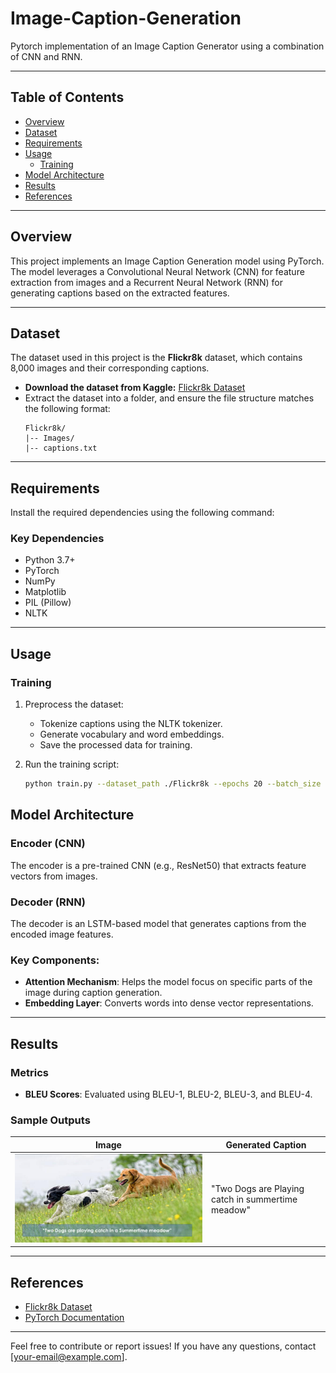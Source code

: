 # Image-Caption-Generation

Pytorch implementation of an Image Caption Generator using a combination of CNN and RNN.

---

## Table of Contents
- [Overview](#overview)
- [Dataset](#dataset)
- [Requirements](#requirements)
- [Usage](#usage)
  - [Training](#training)
- [Model Architecture](#model-architecture)
- [Results](#results)
- [References](#references)

---

## Overview
This project implements an Image Caption Generation model using PyTorch. The model leverages a Convolutional Neural Network (CNN) for feature extraction from images and a Recurrent Neural Network (RNN) for generating captions based on the extracted features.

---

## Dataset
The dataset used in this project is the **Flickr8k** dataset, which contains 8,000 images and their corresponding captions.

- **Download the dataset from Kaggle:** [Flickr8k Dataset](https://www.kaggle.com/datasets/adityajn105/flickr8k)
- Extract the dataset into a folder, and ensure the file structure matches the following format:
  ```
  Flickr8k/
  |-- Images/
  |-- captions.txt
  ```

---

## Requirements
Install the required dependencies using the following command:

### Key Dependencies
- Python 3.7+
- PyTorch
- NumPy
- Matplotlib
- PIL (Pillow)
- NLTK

---

## Usage

### Training
1. Preprocess the dataset:
   - Tokenize captions using the NLTK tokenizer.
   - Generate vocabulary and word embeddings.
   - Save the processed data for training.

2. Run the training script:
   ```bash
   python train.py --dataset_path ./Flickr8k --epochs 20 --batch_size 64 --lr 0.001
   ```

## Model Architecture

### Encoder (CNN)
The encoder is a pre-trained CNN (e.g., ResNet50) that extracts feature vectors from images.

### Decoder (RNN)
The decoder is an LSTM-based model that generates captions from the encoded image features.

### Key Components:
- **Attention Mechanism**: Helps the model focus on specific parts of the image during caption generation.
- **Embedding Layer**: Converts words into dense vector representations.

---

## Results
### Metrics
- **BLEU Scores**: Evaluated using BLEU-1, BLEU-2, BLEU-3, and BLEU-4.

### Sample Outputs
| **Image**         | **Generated Caption** |
|--------------------|-----------------------|
| ![sample1](1.jpg) | "Two Dogs are Playing catch in summertime meadow" |

---

## References
- [Flickr8k Dataset](https://www.kaggle.com/datasets/adityajn105/flickr8k)
- [PyTorch Documentation](https://pytorch.org/docs/)

---

Feel free to contribute or report issues! If you have any questions, contact [your-email@example.com].
